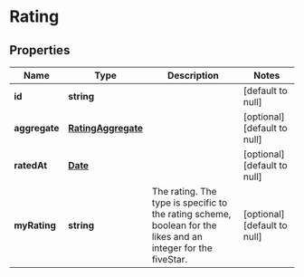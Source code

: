 # Rating

## Properties
Name | Type | Description | Notes
------------ | ------------- | ------------- | -------------
**id** | **string** |  | [default to null]
**aggregate** | [**RatingAggregate**](RatingAggregate.md) |  | [optional] [default to null]
**ratedAt** | [**Date**](Date.md) |  | [optional] [default to null]
**myRating** | **string** | The rating. The type is specific to the rating scheme, boolean for the likes and an integer for the fiveStar. | [optional] [default to null]


